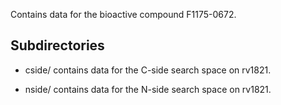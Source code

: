 Contains data for the bioactive compound F1175-0672.

## Subdirectories

- cside/ contains data for the C-side search space on rv1821.

- nside/ contains data for the N-side search space on rv1821.


